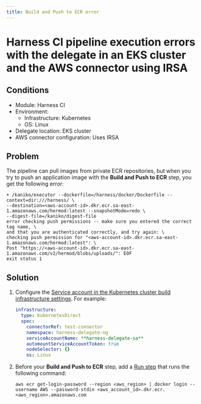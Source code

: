 ```yaml
---
title: Build and Push to ECR error
---
```


# Harness CI pipeline execution errors with the delegate in an EKS cluster and the AWS connector using IRSA

## Conditions

* Module: Harness CI
* Environment:
   * Infrastructure: Kubernetes
   * OS: Linux
* Delegate location: EKS cluster
* AWS connector configuration: Uses IRSA

## Problem

The pipeline can pull images from private ECR repositories, but when you try to push an application image with the **Build and Push to ECR** step, you get the following error:

```
+ /kaniko/executor --dockerfile=/harness/docker/Dockerfile --context=dir:///harness/ \
--destination=<aws-account-id>.dkr.ecr.sa-east-1.amazonaws.com/hermod:latest --snapshotMode=redo \
--digest-file=/kaniko/digest-file
error checking push permissions -- make sure you entered the correct tag name, \
and that you are authenticated correctly, and try again: \
checking push permission for "<aws-account-id>.dkr.ecr.sa-east-1.amazonaws.com/hermod:latest": \
Post "https://<aws-account-id>.dkr.ecr.sa-east-1.amazonaws.com/v2/hermod/blobs/uploads/": EOF
exit status 1
```

## Solution

1. Configure the [Service account in the Kubernetes cluster build infrastructure settings](https://developer.harness.io/docs/continuous-integration/use-ci/set-up-build-infrastructure/k8s-build-infrastructure/set-up-a-kubernetes-cluster-build-infrastructure/#service-account-name). For example:

   ```yaml
   infrastructure:
     type: KubernetesDirect
     spec:
       connectorRef: test-connector
       namespace: harness-delegate-ng
       serviceAccountName: **harness-delegate-sa**
       automountServiceAccountToken: true
       nodeSelector: {}
       os: Linux
   ```

2. Before your **Build and Push to ECR** step, add a [Run step](https://developer.harness.io/docs/continuous-integration/use-ci/run-step-settings) that runs the following command:

   ```
   aws ecr get-login-password --region <aws_region> | docker login --username AWS --password-stdin <aws_account_id>.dkr.ecr.<aws_region>.amazonaws.com
   ```

